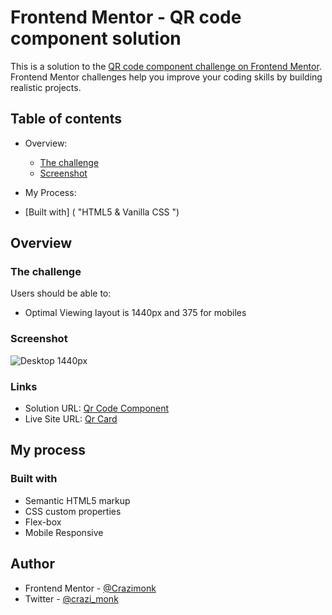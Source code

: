 # Frontend Mentor - QR code component solution

This is a solution to the [QR code component challenge on Frontend Mentor](https://www.frontendmentor.io/challenges/qr-code-component-iux_sIO_H). Frontend Mentor challenges help you improve your coding skills by building realistic projects. 

## Table of contents

- Overview:
  - [The challenge](https://www.frontendmentor.io/challenges/3column-preview-card-component-pH92eAR2-)
  - [Screenshot](https://snipboard.io/DW6s71.jpg)
  
-  My Process:
  - [Built with] ( "HTML5 & Vanilla CSS ")

## Overview

### The challenge

Users should be able to:

- Optimal Viewing layout is 1440px and 375 for mobiles

### Screenshot

![Desktop 1440px](https://snipboard.io/DW6s71.jpg) <br>

### Links

- Solution URL: [Qr Code Component](https://www.frontendmentor.io/solutions/qr-code-component-with-simple-html5-and-css3-lebxOmzf0)
- Live Site URL: [Qr Card](https://monks-qr-code.netlify.app/)

## My process

### Built with

- Semantic HTML5 markup
- CSS custom properties
- Flex-box
- Mobile Responsive

## Author

- Frontend Mentor - [@Crazimonk](https://www.frontendmentor.io/profile/Crazimonk)
- Twitter - [@crazi_monk](https://www.twitter.com/https://twitter.com/crazi_monk)
